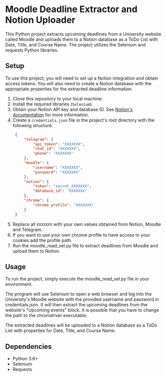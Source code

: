 # Moodle Deadline Extractor and Notion Uploader

This Python project extracts upcoming deadlines from a University website called Moodle and uploads them to a Notion database as a ToDo List with Date, Title, and Course Name. The project utilizes the Selenium and requests Python libraries.

## Setup

To use this project, you will need to set up a Notion integration and obtain access tokens. You will also need to create a Notion database with the appropriate properties for the extracted deadline information.

1. Clone this repository to your local machine.
2. Install the required libraries (`Selenium`).
3. Obtain your Notion API key and database ID. See [Notion's documentation](https://developers.notion.com/docs/getting-started#step-2-share-a-database-with-your-integration) for more information.
4. Create a `credentials.json` file in the project's root directory with the following structure:
   ```json
    {
        "telegram": {
            "api_token": "XXXXXXX",
            "chat_id": "XXXXXXX",
            "phone": "XXXXXXX"
        },
        "moodle": {
            "username": "XXXXXXX",
            "password": "XXXXXXX"
        },
        "notion": {
            "token": "secret_XXXXXXX",
            "database_id": "XXXXXXX"
        },
        "chrome": {
            "chrome_profile": "XXXXXXX"
        }
    }
    ```
5. Replace all `XXXXXXX` with your own values obtained from Notion, Moodle and Telegram.
6. If you want to use your own chrome profile to have access to your cookies add the profile path.
7. Run the moodle_read_sel.py file to extract deadlines from Moodle and upload them to Notion.

## Usage
To run the project, simply execute the moodle_read_sel.py file in your environment.

The program will use Selenium to open a web browser and log into the University's Moodle website with the provided username and password in credentials.json. It will then extract the upcoming deadlines from the website's "Upcoming events" block. It is possible that you have to change the path to the chromdriver executable.

The extracted deadlines will be uploaded to a Notion database as a ToDo List with properties for Date, Title, and Course Name.

## Dependencies
- Python 3.6+
- Selenium
- Requests